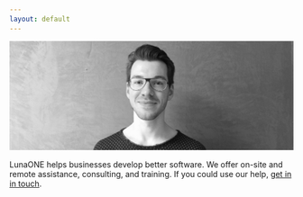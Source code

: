 ```yaml
---
layout: default
---
```


![](./IMG_0944_2.jpg)

LunaONE helps businesses develop better software. We offer on-site and remote assistance, consulting, and training. If you could use our help, [get in in touch](/contact).

